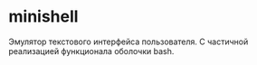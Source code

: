 # minishell
Эмулятор текстового интерфейса пользователя. С частичной реализацией функционала оболочки bash.
